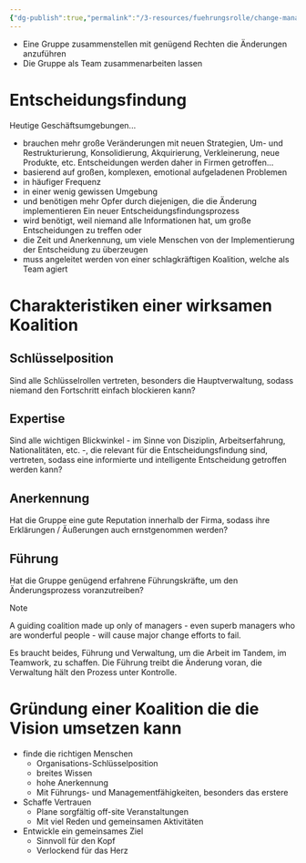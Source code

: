 ```yaml
---
{"dg-publish":true,"permalink":"/3-resources/fuehrungsrolle/change-management/change-management-von-john-kotter/erstellung-einer-fuehrungskoalition/","created":"2024-05-26T15:25:59.374+02:00","updated":"2024-05-26T15:39:03.507+02:00"}
---
```



- Eine Gruppe zusammenstellen mit genügend Rechten die Änderungen anzuführen
- Die Gruppe als Team zusammenarbeiten lassen

# Entscheidungsfindung

Heutige Geschäftsumgebungen...
- brauchen mehr große Veränderungen  mit neuen Strategien, Um- und Restrukturierung, Konsolidierung, Akquirierung, Verkleinerung, neue Produkte, etc.
Entscheidungen werden daher in Firmen getroffen...
- basierend auf großen, komplexen, emotional aufgeladenen Problemen
- in häufiger Frequenz
- in einer wenig gewissen Umgebung
- und benötigen mehr Opfer durch diejenigen, die die Änderung implementieren
Ein neuer Entscheidungsfindungsprozess
- wird benötigt, weil niemand alle Informationen hat, um große Entscheidungen zu treffen oder
- die Zeit und Anerkennung, um viele Menschen von der Implementierung der Entscheidung zu überzeugen
- muss angeleitet werden von einer schlagkräftigen Koalition, welche als Team agiert

# Charakteristiken einer wirksamen Koalition

## Schlüsselposition

Sind alle Schlüsselrollen vertreten, besonders die Hauptverwaltung, sodass niemand den Fortschritt einfach blockieren kann?

## Expertise

Sind alle wichtigen Blickwinkel - im Sinne von Disziplin, Arbeitserfahrung, Nationalitäten, etc. -, die relevant für die Entscheidungsfindung sind, vertreten, sodass eine informierte und intelligente Entscheidung getroffen werden kann?

## Anerkennung

Hat die Gruppe eine gute Reputation innerhalb der Firma, sodass ihre Erklärungen / Äußerungen auch ernstgenommen werden?

## Führung

Hat die Gruppe genügend erfahrene Führungskräfte, um den Änderungsprozess voranzutreiben?

> [!NOTE] 
> A guiding coalition made up only of managers - even superb managers who are wonderful people - will cause major change efforts to fail.

Es braucht beides, Führung und Verwaltung, um die Arbeit im Tandem, im Teamwork, zu schaffen. Die Führung treibt die Änderung voran, die Verwaltung hält den Prozess unter Kontrolle.

# Gründung einer Koalition die die Vision umsetzen kann

- finde die richtigen Menschen
	- Organisations-Schlüsselposition
	- breites Wissen
	- hohe Anerkennung
	- Mit Führungs- und Managementfähigkeiten, besonders das erstere
- Schaffe Vertrauen
	- Plane sorgfältig off-site Veranstaltungen
	- Mit viel Reden und gemeinsamen Aktivitäten
- Entwickle ein gemeinsames Ziel
	- Sinnvoll für den Kopf
	- Verlockend für das Herz

